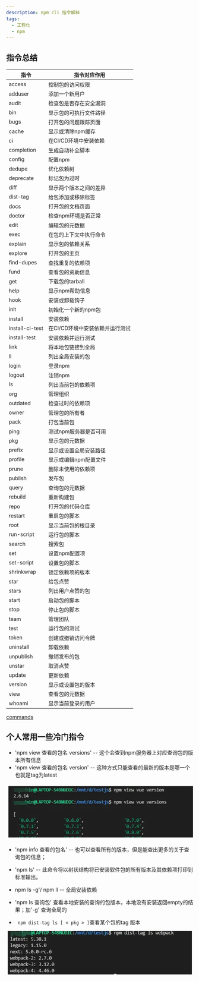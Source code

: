 ```yaml
---
description: npm cli 指令解释
tags:
  - 工程化
  - npm
---
```


## 指令总结
指令 | 指令对应作用
--- | ---
access | 控制包的访问权限
adduser | 添加一个新用户
audit | 检查包是否存在安全漏洞
bin | 显示包的可执行文件路径
bugs | 打开包的问题跟踪页面
cache | 显示或清除npm缓存
ci | 在CI/CD环境中安装依赖
completion | 生成自动补全脚本
config | 配置npm
dedupe | 优化依赖树
deprecate | 标记包为过时
diff | 显示两个版本之间的差异
dist-tag | 给包添加或移除标签
docs | 打开包的文档页面
doctor | 检查npm环境是否正常
edit | 编辑包的元数据
exec | 在包的上下文中执行命令
explain | 显示包的依赖关系
explore | 打开包的主页
find-dupes | 查找重复的依赖项
fund | 查看包的资助信息
get | 下载包的tarball
help | 显示npm帮助信息
hook | 安装或卸载钩子
init | 初始化一个新的npm包
install | 安装依赖
install-ci-test | 在CI/CD环境中安装依赖并运行测试
install-test | 安装依赖并运行测试
link | 将本地包链接到全局
ll | 列出全局安装的包
login | 登录npm
logout | 注销npm
ls | 列出当前包的依赖项
org | 管理组织
outdated | 检查过时的依赖项
owner | 管理包的所有者
pack | 打包当前包
ping | 测试npm服务器是否可用
pkg | 显示包的元数据
prefix | 显示或设置全局安装路径
profile | 显示或编辑npm配置文件
prune | 删除未使用的依赖项
publish | 发布包
query | 查询包的元数据
rebuild | 重新构建包
repo | 打开包的代码仓库
restart | 重启包的脚本
root | 显示当前包的根目录
run-script | 运行包的脚本
search | 搜索包
set | 设置npm配置项
set-script | 设置包的脚本
shrinkwrap | 锁定依赖项的版本
star | 给包点赞
stars | 列出用户点赞的包
start | 启动包的脚本
stop | 停止包的脚本
team | 管理团队
test | 运行包的测试
token | 创建或撤销访问令牌
uninstall | 卸载依赖
unpublish | 撤销发布的包
unstar | 取消点赞
update | 更新依赖
version | 显示或设置包的版本
view | 查看包的元数据
whoami | 显示当前登录的用户

[commands](https://docs.npmjs.com/cli/v8/commands/npm)

## 个人常用一些冷门指令

* 'npm view 查看的包名 versions' -- 这个会查到npm服务器上对应查询包的版本所有信息
* 'npm view 查看的包名 version' -- 这种方式只能查看的最新的版本是哪一个也就是tag为latest

![](/images/前端工程化_npmview.png)

* 'npm info 查看的包名' -- 也可以查看所有的版本，但是能查出更多的关于查询包的信息；
  
* 'npm ls' -- 此命令将以树状结构将已安装软件包的所有版本及其依赖项打印到标准输出。
* npm ls -g'/ npm ll -- 全局安装依赖 
* 'npm ls 查询包' 查看本地安装的查询的包版本，本地没有安装返回empty的结果；加'-g' 查询全局的

* ` npm dist-tag ls [ < pkg > ]`查看某个包的tag 版本

![](/images/前端工程化npmdisttag.png)
